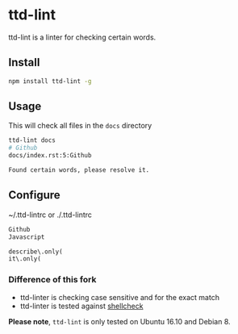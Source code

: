 # ttd-lint


ttd-lint is a linter for checking certain words.

## Install

```bash
npm install ttd-lint -g
```

## Usage

This will check all files in the `docs` directory

```bash
ttd-lint docs
# Github
docs/index.rst:5:Github

Found certain words, please resolve it.
```

## Configure

~/.ttd-lintrc or ./.ttd-lintrc

```txt
Github
Javascript

describe\.only(
it\.only(
```

### Difference of this fork

- ttd-linter is checking case sensitive and for the exact match
- ttd-linter is tested against [shellcheck](https://www.shellcheck.net/)

**Please note**, `ttd-lint` is only tested on Ubuntu 16.10 and Debian 8.
